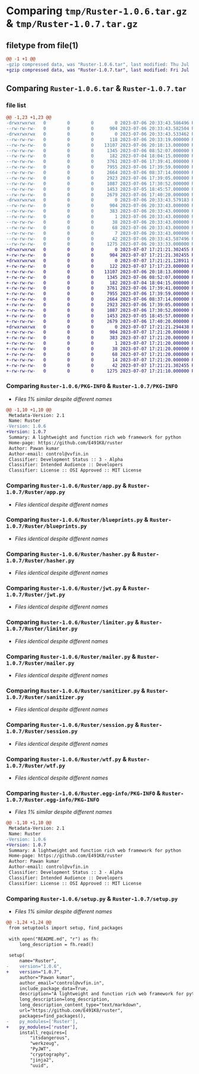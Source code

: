 # Comparing `tmp/Ruster-1.0.6.tar.gz` & `tmp/Ruster-1.0.7.tar.gz`

## filetype from file(1)

```diff
@@ -1 +1 @@
-gzip compressed data, was "Ruster-1.0.6.tar", last modified: Thu Jul  6 20:33:43 2023, max compression
+gzip compressed data, was "Ruster-1.0.7.tar", last modified: Fri Jul  7 17:21:21 2023, max compression
```

## Comparing `Ruster-1.0.6.tar` & `Ruster-1.0.7.tar`

### file list

```diff
@@ -1,23 +1,23 @@
-drwxrwxrwx   0        0        0        0 2023-07-06 20:33:43.586496 Ruster-1.0.6/
--rw-rw-rw-   0        0        0      904 2023-07-06 20:33:43.582504 Ruster-1.0.6/PKG-INFO
-drwxrwxrwx   0        0        0        0 2023-07-06 20:33:43.533462 Ruster-1.0.6/Ruster/
--rw-rw-rw-   0        0        0      118 2023-07-06 20:33:19.000000 Ruster-1.0.6/Ruster/__init__.py
--rw-rw-rw-   0        0        0    13107 2023-07-06 20:18:13.000000 Ruster-1.0.6/Ruster/app.py
--rw-rw-rw-   0        0        0     1345 2023-07-06 08:52:07.000000 Ruster-1.0.6/Ruster/blueprints.py
--rw-rw-rw-   0        0        0      182 2023-07-04 18:04:15.000000 Ruster-1.0.6/Ruster/exceptions.py
--rw-rw-rw-   0        0        0     3761 2023-07-06 17:39:41.000000 Ruster-1.0.6/Ruster/hasher.py
--rw-rw-rw-   0        0        0     7955 2023-07-06 17:39:59.000000 Ruster-1.0.6/Ruster/jwt.py
--rw-rw-rw-   0        0        0     2664 2023-07-06 08:37:14.000000 Ruster-1.0.6/Ruster/limiter.py
--rw-rw-rw-   0        0        0     2923 2023-07-06 17:39:05.000000 Ruster-1.0.6/Ruster/mailer.py
--rw-rw-rw-   0        0        0     1087 2023-07-06 17:30:52.000000 Ruster-1.0.6/Ruster/sanitizer.py
--rw-rw-rw-   0        0        0     1453 2023-07-05 18:45:57.000000 Ruster-1.0.6/Ruster/session.py
--rw-rw-rw-   0        0        0     2679 2023-07-06 17:40:20.000000 Ruster-1.0.6/Ruster/wtf.py
-drwxrwxrwx   0        0        0        0 2023-07-06 20:33:43.579183 Ruster-1.0.6/Ruster.egg-info/
--rw-rw-rw-   0        0        0      904 2023-07-06 20:33:43.000000 Ruster-1.0.6/Ruster.egg-info/PKG-INFO
--rw-rw-rw-   0        0        0      383 2023-07-06 20:33:43.000000 Ruster-1.0.6/Ruster.egg-info/SOURCES.txt
--rw-rw-rw-   0        0        0        1 2023-07-06 20:33:43.000000 Ruster-1.0.6/Ruster.egg-info/dependency_links.txt
--rw-rw-rw-   0        0        0       38 2023-07-06 20:33:43.000000 Ruster-1.0.6/Ruster.egg-info/entry_points.txt
--rw-rw-rw-   0        0        0       68 2023-07-06 20:33:43.000000 Ruster-1.0.6/Ruster.egg-info/requires.txt
--rw-rw-rw-   0        0        0        7 2023-07-06 20:33:43.000000 Ruster-1.0.6/Ruster.egg-info/top_level.txt
--rw-rw-rw-   0        0        0       42 2023-07-06 20:33:43.587496 Ruster-1.0.6/setup.cfg
--rw-rw-rw-   0        0        0     1275 2023-07-06 20:33:33.000000 Ruster-1.0.6/setup.py
+drwxrwxrwx   0        0        0        0 2023-07-07 17:21:21.302455 Ruster-1.0.7/
+-rw-rw-rw-   0        0        0      904 2023-07-07 17:21:21.302455 Ruster-1.0.7/PKG-INFO
+drwxrwxrwx   0        0        0        0 2023-07-07 17:21:21.128911 Ruster-1.0.7/Ruster/
+-rw-rw-rw-   0        0        0      122 2023-07-07 17:17:23.000000 Ruster-1.0.7/Ruster/__init__.py
+-rw-rw-rw-   0        0        0    13107 2023-07-06 20:18:13.000000 Ruster-1.0.7/Ruster/app.py
+-rw-rw-rw-   0        0        0     1345 2023-07-06 08:52:07.000000 Ruster-1.0.7/Ruster/blueprints.py
+-rw-rw-rw-   0        0        0      182 2023-07-04 18:04:15.000000 Ruster-1.0.7/Ruster/exceptions.py
+-rw-rw-rw-   0        0        0     3761 2023-07-06 17:39:41.000000 Ruster-1.0.7/Ruster/hasher.py
+-rw-rw-rw-   0        0        0     7955 2023-07-06 17:39:59.000000 Ruster-1.0.7/Ruster/jwt.py
+-rw-rw-rw-   0        0        0     2664 2023-07-06 08:37:14.000000 Ruster-1.0.7/Ruster/limiter.py
+-rw-rw-rw-   0        0        0     2923 2023-07-06 17:39:05.000000 Ruster-1.0.7/Ruster/mailer.py
+-rw-rw-rw-   0        0        0     1087 2023-07-06 17:30:52.000000 Ruster-1.0.7/Ruster/sanitizer.py
+-rw-rw-rw-   0        0        0     1453 2023-07-05 18:45:57.000000 Ruster-1.0.7/Ruster/session.py
+-rw-rw-rw-   0        0        0     2679 2023-07-06 17:40:20.000000 Ruster-1.0.7/Ruster/wtf.py
+drwxrwxrwx   0        0        0        0 2023-07-07 17:21:21.294438 Ruster-1.0.7/Ruster.egg-info/
+-rw-rw-rw-   0        0        0      904 2023-07-07 17:21:20.000000 Ruster-1.0.7/Ruster.egg-info/PKG-INFO
+-rw-rw-rw-   0        0        0      383 2023-07-07 17:21:20.000000 Ruster-1.0.7/Ruster.egg-info/SOURCES.txt
+-rw-rw-rw-   0        0        0        1 2023-07-07 17:21:20.000000 Ruster-1.0.7/Ruster.egg-info/dependency_links.txt
+-rw-rw-rw-   0        0        0       38 2023-07-07 17:21:20.000000 Ruster-1.0.7/Ruster.egg-info/entry_points.txt
+-rw-rw-rw-   0        0        0       68 2023-07-07 17:21:20.000000 Ruster-1.0.7/Ruster.egg-info/requires.txt
+-rw-rw-rw-   0        0        0       14 2023-07-07 17:21:20.000000 Ruster-1.0.7/Ruster.egg-info/top_level.txt
+-rw-rw-rw-   0        0        0       42 2023-07-07 17:21:21.302455 Ruster-1.0.7/setup.cfg
+-rw-rw-rw-   0        0        0     1275 2023-07-07 17:21:10.000000 Ruster-1.0.7/setup.py
```

### Comparing `Ruster-1.0.6/PKG-INFO` & `Ruster-1.0.7/PKG-INFO`

 * *Files 1% similar despite different names*

```diff
@@ -1,10 +1,10 @@
 Metadata-Version: 2.1
 Name: Ruster
-Version: 1.0.6
+Version: 1.0.7
 Summary: A lightweight and function rich web framework for python
 Home-page: https://github.com/E491K8/ruster
 Author: Pawan kumar
 Author-email: control@vvfin.in
 Classifier: Development Status :: 3 - Alpha
 Classifier: Intended Audience :: Developers
 Classifier: License :: OSI Approved :: MIT License
```

### Comparing `Ruster-1.0.6/Ruster/app.py` & `Ruster-1.0.7/Ruster/app.py`

 * *Files identical despite different names*

### Comparing `Ruster-1.0.6/Ruster/blueprints.py` & `Ruster-1.0.7/Ruster/blueprints.py`

 * *Files identical despite different names*

### Comparing `Ruster-1.0.6/Ruster/hasher.py` & `Ruster-1.0.7/Ruster/hasher.py`

 * *Files identical despite different names*

### Comparing `Ruster-1.0.6/Ruster/jwt.py` & `Ruster-1.0.7/Ruster/jwt.py`

 * *Files identical despite different names*

### Comparing `Ruster-1.0.6/Ruster/limiter.py` & `Ruster-1.0.7/Ruster/limiter.py`

 * *Files identical despite different names*

### Comparing `Ruster-1.0.6/Ruster/mailer.py` & `Ruster-1.0.7/Ruster/mailer.py`

 * *Files identical despite different names*

### Comparing `Ruster-1.0.6/Ruster/sanitizer.py` & `Ruster-1.0.7/Ruster/sanitizer.py`

 * *Files identical despite different names*

### Comparing `Ruster-1.0.6/Ruster/session.py` & `Ruster-1.0.7/Ruster/session.py`

 * *Files identical despite different names*

### Comparing `Ruster-1.0.6/Ruster/wtf.py` & `Ruster-1.0.7/Ruster/wtf.py`

 * *Files identical despite different names*

### Comparing `Ruster-1.0.6/Ruster.egg-info/PKG-INFO` & `Ruster-1.0.7/Ruster.egg-info/PKG-INFO`

 * *Files 1% similar despite different names*

```diff
@@ -1,10 +1,10 @@
 Metadata-Version: 2.1
 Name: Ruster
-Version: 1.0.6
+Version: 1.0.7
 Summary: A lightweight and function rich web framework for python
 Home-page: https://github.com/E491K8/ruster
 Author: Pawan kumar
 Author-email: control@vvfin.in
 Classifier: Development Status :: 3 - Alpha
 Classifier: Intended Audience :: Developers
 Classifier: License :: OSI Approved :: MIT License
```

### Comparing `Ruster-1.0.6/setup.py` & `Ruster-1.0.7/setup.py`

 * *Files 1% similar despite different names*

```diff
@@ -1,24 +1,24 @@
 from setuptools import setup, find_packages
 
 with open("README.md", "r") as fh:
     long_description = fh.read()
 
 setup(
     name="Ruster",
-    version="1.0.6",
+    version="1.0.7",
     author="Pawan kumar",
     author_email="control@vvfin.in",
     include_package_data=True,
     description="A lightweight and function rich web framework for python",
     long_description=long_description,
     long_description_content_type="text/markdown",
     url="https://github.com/E491K8/ruster",
     packages=find_packages(),
-    py_modules=['Ruster'],
+    py_modules=['ruster'],
     install_requires=[
         "itsdangerous",
         "werkzeug",
         "PyJWT",
         "cryptography",
         "jinja2",
         "uuid",
```

